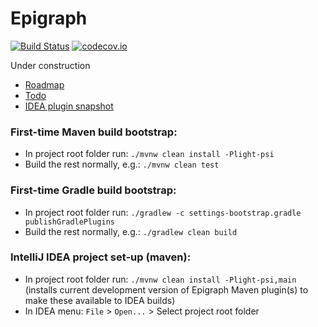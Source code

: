 # Epigraph
[![Build Status](https://travis-ci.org/SumoLogic/epigraph.svg)](https://travis-ci.org/SumoLogic/epigraph)
[![codecov.io](https://codecov.io/github/SumoLogic/epigraph/coverage.svg)](https://codecov.io/github/SumoLogic/epigraph)

Under construction

- [Roadmap](roadmap.md)
- [Todo](todo.md)
- [IDEA plugin snapshot](https://github.com/SumoLogic/epigraph/files/1181584/epigraph-idea-plugin-0.0.5.zip)


### First-time Maven build bootstrap:
- In project root folder run: `./mvnw clean install -Plight-psi`
- Build the rest normally, e.g.: `./mvnw clean test`

### First-time Gradle build bootstrap:
- In project root folder run: `./gradlew -c settings-bootstrap.gradle publishGradlePlugins`
- Build the rest normally, e.g.: `./gradlew clean build`

### IntelliJ IDEA project set-up (maven):
- In project root folder run: `./mvnw clean install -Plight-psi,main`
  (installs current development version of Epigraph Maven plugin(s) to make these available to IDEA builds)
- In IDEA menu: `File` > `Open...` > Select project root folder
